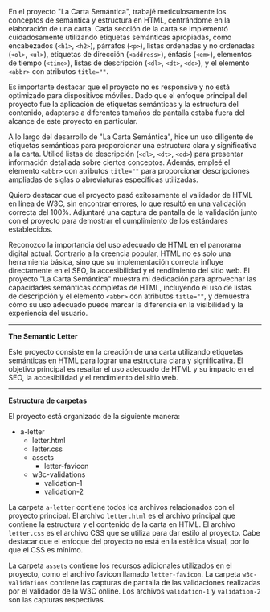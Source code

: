 En el proyecto "La Carta Semántica", trabajé meticulosamente los conceptos de semántica y estructura en HTML, centrándome en la elaboración de una carta. Cada sección de la carta se implementó cuidadosamente utilizando etiquetas semánticas apropiadas, como encabezados (`<h1>`, `<h2>`), párrafos (`<p>`), listas ordenadas y no ordenadas (`<ol>`, `<ul>`), etiquetas de dirección (`<address>`), énfasis (`<em>`), elementos de tiempo (`<time>`), listas de descripción (`<dl>`, `<dt>`, `<dd>`), y el elemento `<abbr>` con atributos `title=""`.

Es importante destacar que el proyecto no es responsive y no está optimizado para dispositivos móviles. Dado que el enfoque principal del proyecto fue la aplicación de etiquetas semánticas y la estructura del contenido, adaptarse a diferentes tamaños de pantalla estaba fuera del alcance de este proyecto en particular.

A lo largo del desarrollo de "La Carta Semántica", hice un uso diligente de etiquetas semánticas para proporcionar una estructura clara y significativa a la carta. Utilicé listas de descripción (`<dl>`, `<dt>`, `<dd>`) para presentar información detallada sobre ciertos conceptos. Además, empleé el elemento `<abbr>` con atributos `title=""` para proporcionar descripciones ampliadas de siglas o abreviaturas específicas utilizadas.

Quiero destacar que el proyecto pasó exitosamente el validador de HTML en línea de W3C, sin encontrar errores, lo que resultó en una validación correcta del 100%. Adjuntaré una captura de pantalla de la validación junto con el proyecto para demostrar el cumplimiento de los estándares establecidos.

Reconozco la importancia del uso adecuado de HTML en el panorama digital actual. Contrario a la creencia popular, HTML no es solo una herramienta básica, sino que su implementación correcta influye directamente en el SEO, la accesibilidad y el rendimiento del sitio web. El proyecto "La Carta Semántica" muestra mi dedicación para aprovechar las capacidades semánticas completas de HTML, incluyendo el uso de listas de descripción y el elemento `<abbr>` con atributos `title=""`, y demuestra cómo su uso adecuado puede marcar la diferencia en la visibilidad y la experiencia del usuario.

---

**The Semantic Letter**

Este proyecto consiste en la creación de una carta utilizando etiquetas semánticas en HTML para lograr una estructura clara y significativa. El objetivo principal es resaltar el uso adecuado de HTML y su impacto en el SEO, la accesibilidad y el rendimiento del sitio web.

---

**Estructura de carpetas**

El proyecto está organizado de la siguiente manera:

- a-letter
  - letter.html
  - letter.css
  - assets
    - letter-favicon
  - w3c-validations
    - validation-1
    - validation-2
   


La carpeta `a-letter` contiene todos los archivos relacionados con el proyecto principal. El archivo `letter.html` es el archivo principal que contiene la estructura y el contenido de la carta en HTML. El archivo `letter.css` es el archivo CSS que se utiliza para dar estilo al proyecto. Cabe destacar que el enfoque del proyecto no está en la estética visual, por lo que el CSS es mínimo.

La carpeta `assets` contiene los recursos adicionales utilizados en el proyecto, como el archivo favicon llamado `letter-favicon`. La carpeta `w3c-validations` contiene las capturas de pantalla de las validaciones realizadas por el validador de la W3C online. Los archivos `validation-1` y `validation-2` son las capturas respectivas.

